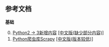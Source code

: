 参考文档
----
**基础**

0. [Python2 -> 3新增内容](https://docs.python.org/3/whatsnew/3.0.html) [\[中文版\(缺少部分内容\)\]](http://www.runoob.com/python/python-2x-3x.html)
1. [Python爬虫库Scrapy](https://doc.scrapy.org/en/latest/index.html) [\[中文版\(版本较低\)\]](http://scrapy-chs.readthedocs.io/zh_CN/latest/)